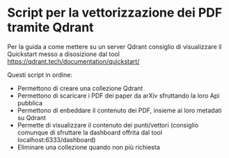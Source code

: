 # Script per la vettorizzazione dei PDF tramite Qdrant

Per la guida a come mettere su un server Qdrant consiglio di visualizzare il Quickstart messo a disosizione dal tool https://qdrant.tech/documentation/quickstart/

Questi script in ordine:
- Permettono di creare una collezione Qdrant
- Permettono di scaricare i PDF dei paper da arXiv sfruttando la loro Api pubblica
- Permettono di enbeddare il contenuto dei PDF, insieme ai loro metadati su Qdrant
- Permette di visualizzare il contenuto dei punti/vettori (consiglio comunque di sfruttare la dashboard offrita dal tool  localhost:6333/dashboard)
- Eliminare una collezione quando non più richiesta
